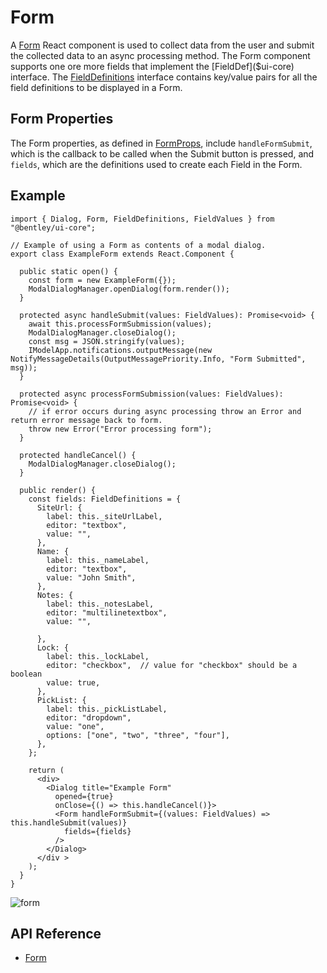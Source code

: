 # Form

A [Form]($ui-core) React component is used to collect data from the user and submit the collected data to an async processing method.
The Form component supports one ore more fields that implement the [FieldDef]($ui-core) interface.
The [FieldDefinitions]($ui-core) interface contains key/value pairs for all the field definitions to be displayed in a Form.

## Form Properties

The Form properties, as defined in [FormProps]($ui-core), include
`handleFormSubmit`, which is the callback to be called when the Submit button is pressed,
and `fields`, which are the definitions used to create each Field in the Form.

## Example

```tsx
import { Dialog, Form, FieldDefinitions, FieldValues } from "@bentley/ui-core";

// Example of using a Form as contents of a modal dialog.
export class ExampleForm extends React.Component {

  public static open() {
    const form = new ExampleForm({});
    ModalDialogManager.openDialog(form.render());
  }

  protected async handleSubmit(values: FieldValues): Promise<void> {
    await this.processFormSubmission(values);
    ModalDialogManager.closeDialog();
    const msg = JSON.stringify(values);
    IModelApp.notifications.outputMessage(new NotifyMessageDetails(OutputMessagePriority.Info, "Form Submitted", msg));
  }

  protected async processFormSubmission(values: FieldValues): Promise<void> {
    // if error occurs during async processing throw an Error and return error message back to form.
    throw new Error("Error processing form");
  }

  protected handleCancel() {
    ModalDialogManager.closeDialog();
  }

  public render() {
    const fields: FieldDefinitions = {
      SiteUrl: {
        label: this._siteUrlLabel,
        editor: "textbox",
        value: "",
      },
      Name: {
        label: this._nameLabel,
        editor: "textbox",
        value: "John Smith",
      },
      Notes: {
        label: this._notesLabel,
        editor: "multilinetextbox",
        value: "",

      },
      Lock: {
        label: this._lockLabel,
        editor: "checkbox",  // value for "checkbox" should be a boolean
        value: true,
      },
      PickList: {
        label: this._pickListLabel,
        editor: "dropdown",
        value: "one",
        options: ["one", "two", "three", "four"],
      },
    };

    return (
      <div>
        <Dialog title="Example Form"
          opened={true}
          onClose={() => this.handleCancel()}>
          <Form handleFormSubmit={(values: FieldValues) => this.handleSubmit(values)}
            fields={fields}
          />
        </Dialog>
      </div >
    );
  }
}

```

![form](./images/Form.png "Form with Fields")

## API Reference

- [Form]($ui-core:Form)
